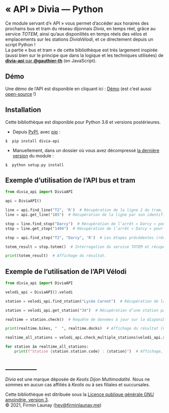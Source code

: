 # «&nbsp;API&nbsp;» Divia&nbsp;—&nbsp;Python

Ce module servant  d’«&nbsp;API&nbsp;» vous permet d’accéder aux horaires des prochains bus et tram du réseau dijonnais *Divia*, en temps réel, grâce au service *TOTEM*, ainsi qu’aux disponilités en temps réels des vélos et emplacements sur les stations *DiviaVélodi*, et ce directement depuis un script Python&nbsp;!  
La partie «&nbsp;bus et tram&nbsp;» de cette bibliothèque est très largement inspirée (aussi bien sur le principe que dans la logique et les techniques utilisées) de [**divia-api** par **@gauthier-th**](https://github.com/gauthier-th/divia-api) (en JavaScript).

## Démo

Une démo de l’API est disponible en cliquant ici&nbsp;: [Démo](https://pda.firminlaunay.me/) (est c’est aussi [open-source](https://github.com/filau/pda_demo)&nbsp;!)

## Installation

Cette bibliothèque est disponible pour Python 3.6 et versions postérieures.  
  
* Depuis [PyPI](https://pypi.org), avec [pip](https://pypi.org/project/pip/)&nbsp;:
```
$  pip install divia-api
```

* Manuellement, dans un dossier où vous avez décompressé [la dernière version](https://github.com/filau/python_divia_api/releases/latest) du module&nbsp;:
```
$  python setup.py install
```

## Exemple d’utilisation de l’API bus et tram

```python
from divia_api import DiviaAPI

api = DiviaAPI()

line = api.find_line("T2", 'R')  # Récupération de la ligne 2 du tram, dans la direction « R » (« A » étant la valeur par défaut).
line = api.get_line("185")  # Récupération de la ligne par son identifiant unique (ici le 185, qui correspond à la ligne 2 du tram, dans la direction « R ».

stop = line.find_stop("Darcy")  # Récupération de l’arrêt « Darcy » pour cette ligne.
stop = line.get_stop("1494")  # Récupération de l’arrêt « Darcy » pour cette ligne, à partir de son identifiant unique.

stop = api.find_stop("T2", "Darcy", 'R')  # Les étapes précédentes (récupération de la ligne et de l’arrêt) peuvent également être combinées.

totem_result = stop.totem()  # Interrogation du service TOTEM et récupération des prochains horaires. C’est une liste d’objets « datetime.datetime » qui est retournée par la fonction.

print(totem_result)  # Affichage du résultat.
```

## Exemple de l’utilisation de l’API Vélodi

```python
from divia_api import DiviaAPI

velodi_api = DiviaAPI().velodi

station = velodi_api.find_station("Lycée Carnot")  # Récupération de la station DiviaVélodi « Lycée Carnot ».

station = velodi_api.get_station("34")  # Récupération d’une station par son identifiant. Ici, l’identifiant « 34 » correspond à la station « Lycée Carnot ».

realtime = station.check()  # Requête de données à jour sur la disponibilité des vélos et des emplacements dans cette station.

print(realtime.bikes, "  ", realtime.docks)  # Affichage du résultat (nombre de vélos disponibles et nombre de places disponibles sur la station).

realtime_all_stations = velodi_api.check_multiple_stations(velodi_api.stations)  # Requête de données à jour sur l’intégralité des stations du réseau.

for station in realtime_all_stations:
    print(f"Station {station.station.code} : {station}")  # Affichage, pour chaque station du réseau, du numéro de la station et du résultat.
```

## __________

*Divia* est une marque déposée de *Keolis Dijon Multimodalité*. Nous ne sommes en aucun cas affiliés à *Keolis* ou à ses filiales et succursales.  
  
Cette bibliothèque est ditribuée sous la [Licence publique générale GNU amoindrie, version 3](https://www.gnu.org/licenses/lgpl-3.0.fr.html).  
© 2021, Firmin Launay ([hey@firminlaunay.me](mailto:hey@firminlaunay.me))
